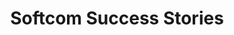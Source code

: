 ---
layout: success-stories-all
permalink: /success-stories/
title: Softcom Success Stories
headline: Meaningful Innovation.
copy: A selection of success stories detailing Softcom’s impact on businesses and communities in Africa.
featured_image: https://res.cloudinary.com/softcomux/image/upload/v1533824274/sfc/headers/success-stories-header.jpg
image_description: Nigerian child holding a mobile device. 
---